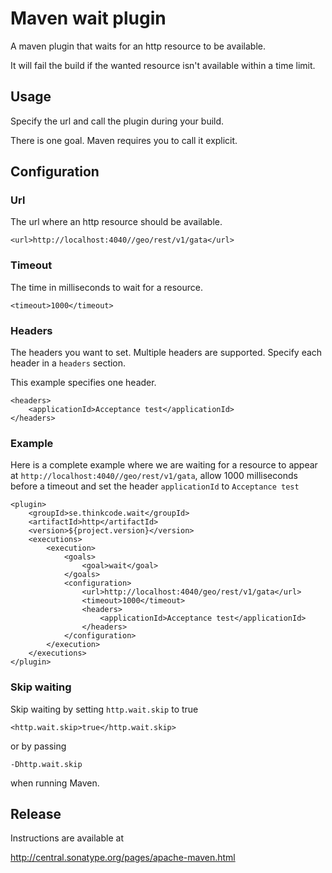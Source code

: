 # Maven wait plugin

A maven plugin that waits for an http resource to be available.

It will fail the build if the wanted resource isn't available within a time limit.

## Usage

Specify the url and call the plugin during your build. 

There is one goal. Maven requires you to call it explicit.

## Configuration

### Url

The url where an http resource should be available.

    <url>http://localhost:4040//geo/rest/v1/gata</url>

### Timeout

The time in milliseconds to wait for a resource.

    <timeout>1000</timeout>

### Headers

The headers you want to set. Multiple headers are supported. Specify each header in a `headers` section.

This example specifies one header.

    <headers>
        <applicationId>Acceptance test</applicationId>
    </headers>

### Example

Here is a complete example where we are waiting for a resource to appear at `http://localhost:4040//geo/rest/v1/gata`, 
allow 1000 milliseconds before a timeout and set the header `applicationId` to `Acceptance test`

    <plugin>
        <groupId>se.thinkcode.wait</groupId>
        <artifactId>http</artifactId>
        <version>${project.version}</version>
        <executions>
            <execution>
                <goals>
                    <goal>wait</goal>
                </goals>
                <configuration>
                    <url>http://localhost:4040/geo/rest/v1/gata</url>
                    <timeout>1000</timeout>
                    <headers>
                        <applicationId>Acceptance test</applicationId>
                    </headers>
                </configuration>
            </execution>
        </executions>
    </plugin>

### Skip waiting

Skip waiting by setting `http.wait.skip` to true

    <http.wait.skip>true</http.wait.skip>

or by passing 

    -Dhttp.wait.skip

when running Maven.

## Release

Instructions are available at

http://central.sonatype.org/pages/apache-maven.html
